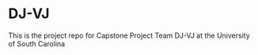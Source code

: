 # DJ-VJ

This is the project repo for Capstone Project Team DJ-VJ at the University of South Carolina
